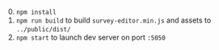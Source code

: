 
0. ```npm install```
0. ```npm run build``` to build ```survey-editor.min.js``` and assets to ```../public/dist/```
0. ```npm start``` to launch dev server on port ```:5050```
